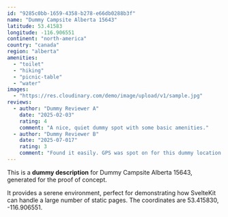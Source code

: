 ```yaml
---
id: "9285c0bb-1659-4358-b278-e66db0288b3f"
name: "Dummy Campsite Alberta 15643"
latitude: 53.41583
longitude: -116.906551
continent: "north-america"
country: "canada"
region: "alberta"
amenities:
  - "toilet"
  - "hiking"
  - "picnic-table"
  - "water"
images:
  - "https://res.cloudinary.com/demo/image/upload/v1/sample.jpg"
reviews:
  - author: "Dummy Reviewer A"
    date: "2025-02-03"
    rating: 4
    comment: "A nice, quiet dummy spot with some basic amenities."
  - author: "Dummy Reviewer B"
    date: "2025-07-017"
    rating: 3
    comment: "Found it easily. GPS was spot on for this dummy location."
---
```


This is a **dummy description** for Dummy Campsite Alberta 15643, generated for the proof of concept.

It provides a serene environment, perfect for demonstrating how SvelteKit can handle a large number of static pages. The coordinates are 53.415830, -116.906551.
